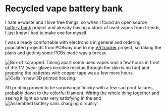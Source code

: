 
# Recycled vape battery bank

I hate e-waste and I love free things, so when I found an open source [battery bank]("https://github.com/chrisdoelcreates/vape-power-bank") project and already having a stock of used vapes from friends, I just knew I had to make one for myself.

I was already comfortable with electroncis in general and ordering populated projects from PCBway due to my [VR tracker](Vr-tracker.html) project, so taking the plans and getting some PCBs made was a breeze.

<img src="images/vape1.jpg" alt="Box of scrapped.">
Taking apart some used vapes was a few hours in front of the TV (wear gloves nicotine residue through the skin is no fun) and prepping the batteries with copper tape was a few more hours.
<img src="images/vape2.jpg" alt="Cells in new 3D printed housing.">

3D printing proved to be surprisingly finicky with a few sad print failures, probably down to the colorful filament.
Wiring the whole thing together and seeing it light up was very satisfying in the end.
<img src="images/vape3.jpg" alt="Assembled battery sans charging circuitry.">